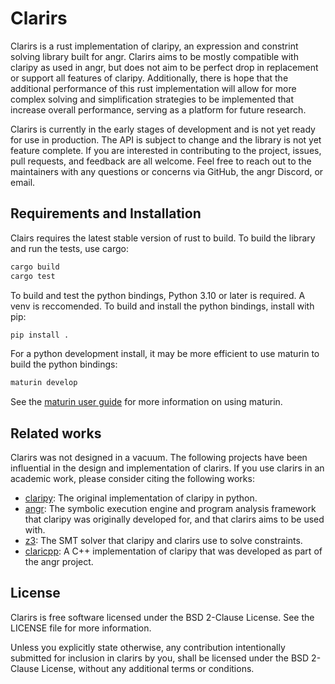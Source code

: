Clarirs
===

Clarirs is a rust implementation of claripy, an expression and constrint solving
library built for angr. Clarirs aims to be mostly compatible with claripy as
used in angr, but does not aim to be perfect drop in replacement or support all
features of claripy. Additionally, there is hope that the additional performance
of this rust implementation will allow for more complex solving and
simplification strategies to be implemented that increase overall performance,
serving as a platform for future research.

Clarirs is currently in the early stages of development and is not yet ready for
use in production. The API is subject to change and the library is not yet
feature complete. If you are interested in contributing to the project, issues,
pull requests, and feedback are all welcome. Feel free to reach out to the
maintainers with any questions or concerns via GitHub, the angr Discord, or
email.

## Requirements and Installation

Clairs requires the latest stable version of rust to build. To build the library
and run the tests, use cargo:

```bash
cargo build
cargo test
```

To build and test the python bindings, Python 3.10 or later is required. A venv
is reccomended. To build and install the python bindings, install with pip:

```bash
pip install .
```

For a python development install, it may be more efficient to use maturin to
build the python bindings:

```bash
maturin develop
```

See the [maturin user guide](https://www.maturin.rs) for more information on
using maturin.

## Related works
Clarirs was not designed in a vacuum. The following projects have been
influential in the design and implementation of clarirs. If you use clarirs in
an academic work, please consider citing the following works:

- [claripy](https://github.com/angr/claripy): The original implementation of
    claripy in python.
- [angr](https://github.com/angr/angr): The symbolic execution engine and
    program analysis framework that claripy was originally developed for, and that
    clarirs aims to be used with.
- [z3](https://github.com/Z3Prover/z3): The SMT solver that claripy and clarirs
    use to solve constraints.
- [claricpp](https://github.com/angr/claripy/tree/ast-cpp): A C++ implementation
    of claripy that was developed as part of the angr project.

## License
Clarirs is free software licensed under the BSD 2-Clause License. See the
LICENSE file for more information.

Unless you explicitly state otherwise, any contribution intentionally submitted
for inclusion in clarirs by you, shall be licensed under the BSD 2-Clause
License, without any additional terms or conditions.

